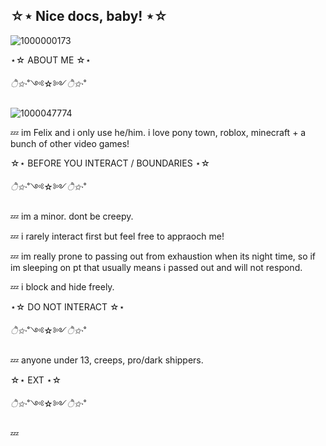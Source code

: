 ## ☆⋆ Nice docs, baby! ⋆☆

![1000000173](https://github.com/user-attachments/assets/95cca0ea-082a-4010-9305-b470eb21cb95)

⋆☆ ABOUT ME ☆⋆

*ੈ✩‧*˚༺☆༻*ੈ✩‧*˚

![1000047774](https://github.com/user-attachments/assets/6d3c50a3-2e20-46fd-b98c-f3f9c0ddd869)


💤 im Felix and i only use he/him. i love pony town, roblox, minecraft + a bunch of other video games!

☆⋆ BEFORE YOU INTERACT / BOUNDARIES ⋆☆

*ੈ✩‧*˚༺☆༻*ੈ✩‧*˚

💤 im a minor. dont be creepy.

💤 i rarely interact first but feel free to appraoch me! 

💤 im really prone to passing out from exhaustion when its night time, so if im sleeping on pt that usually means i passed out and will not respond. 

💤 i block and hide freely.

⋆☆ DO NOT INTERACT ☆⋆

*ੈ✩‧*˚༺☆༻*ੈ✩‧*˚

💤 anyone under 13, creeps, pro/dark shippers.

☆⋆ EXT ⋆☆

*ੈ✩‧*˚༺☆༻*ੈ✩‧*˚

💤


